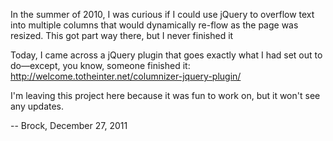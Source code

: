 In the summer of 2010, I was curious if I could use jQuery to overflow text into multiple columns that would dynamically re-flow as the page was resized. This got part way there, but I never finished it

Today, I came across a jQuery plugin that goes exactly what I had set out to do—except, you know, someone finished it: http://welcome.totheinter.net/columnizer-jquery-plugin/

I'm leaving this project here because it was fun to work on, but it won't see any updates.

-- Brock, December 27, 2011